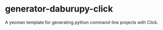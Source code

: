 # generator-daburupy-click
A yeoman template for generating python command-line projects with Click.
